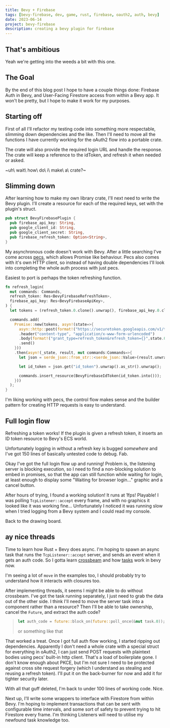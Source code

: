 ```yaml
---
title: Bevy + Firebase
tags: [bevy-firebase, dev, game, rust, firebase, oauth2, auth, bevy]
date: 2023-06-14
project: bevy-firebase
description: creating a bevy plugin for firebase
---
```


## That's ambitious

Yeah we're getting into the weeds a bit with this one.

## The Goal

By the end of this blog post I hope to have a couple things done: Firebase Auth in Bevy, and User-Facing Firestore access from within a Bevy app. It won't be pretty, but I hope to make it work for my purposes.

## Starting off

First of all I'll refactor my testing code into something more respectable, slimming down dependencies and the like. Then I'll need to move all the functions I have currently working for the oAuth2 flow into a portable crate.

The crate will also provide the required login URL and handle the response. The crate will keep a reference to the idToken, and refresh it when needed or asked.

~uh\ wait\ how\ do\ i\ make\ a\ crate?~

## Slimming down

After learning how to make my own library crate, I'll next need to write the Bevy plugin. I'll create a resource for each of the required keys, set with the plugin's struct.

```rs
pub struct BevyFirebasePlugin {
  pub firebase_api_key: String,
  pub google_client_id: String,
  pub google_client_secret: String,
  pub firebase_refresh_token: Option<String>,
}
```

My asynchronous code doesn't work with Bevy. After a little searching I've come across [pecs](https://crates.io/pecs), which allows Promise like behaviour. Pecs also comes with it's own HTTP client, so instead of having double dependencies I'll look into completing the whole auth process with just pecs.

Easiest to port is perhaps the token refreshing function.

```rs
fn refresh_login(
  mut commands: Commands,
  refresh_token: Res<BevyFirebaseRefreshToken>,
  firebase_api_key: Res<BevyFirebaseApiKey>,
) {
  let tokens = (refresh_token.0.clone().unwrap(), firebase_api_key.0.clone());

  commands.add(
    Promise::new(tokens, asyn!(state=>{
      asyn::http::post(format!("https://securetoken.googleapis.com/v1/token?key={}",state.1))
      .header("content-type", "application/x-www-form-urlencoded")
      .body(format!("grant_type=refresh_token&refresh_token={}",state.0))
      .send()
    }))
    .then(asyn!(_state, result, mut commands:Commands=>{
      let json = serde_json::from_str::<serde_json::Value>(result.unwrap().text().unwrap()).unwrap();

      let id_token = json.get("id_token").unwrap().as_str().unwrap();

      commands.insert_resource(BevyFirebaseIdToken(id_token.into()));
    }))
  );
}
```

I'm liking working with pecs, the control flow makes sense and the builder pattern for creating HTTP requests is easy to understand.

## Full login flow

Refreshing a token works! If the plugin is given a refresh token, it inserts an ID token resource to Bevy's ECS world.

Unfortunately logging in without a refresh key is bugged *somewhere* and I've got 150 lines of basically untested code to debug. Fab.

Okay I've got the full login flow up and running! Problem is, the listening server is blocking execution, so I need to find a non-blocking solution to embed in promises, so that the app can still function while waiting for login, at least enough to display some "Waiting for browser login..." graphic and a cancel button.

After hours of trying, I found a working solution! It runs at 1fps! Playable!
I was polling `TcpListener::accept` every frame, and with no graphics it looked like it was working fine... Unfortunately I noticed it was running slow when I tried logging from a Bevy system and I could read my console.

Back to the drawing board.

## ay nice threads

Time to learn how Rust + Bevy does async. I'm hoping to spawn an async task that runs the `TcpListener::accept` server, and sends an event when it gets an auth code. So I gotta learn [crossbeam](https://docs.rs/crossbeam/latest/crossbeam/) and how [tasks](https://docs.rs/bevy/latest/bevy/tasks/index.html) work in bevy now.

I'm seeing a lot of `move` in the examples too, I should probably try to understand how it interacts with closures too.

After implementing threads, it seems I might be able to do without crossbeam. I've got the task running separately, I just need to grab the data out of the other side. I think I'll need to move the server task into a component rather than a resource? Then I'll be able to take ownership, cancel the `Future`, and extract the auth code?

>```rs
>let auth_code = future::block_on(future::poll_once(&mut task.0));
>```
> or something like that

That worked a treat. Once I got full auth flow working, I started ripping out dependencies. Apparently I don't need a whole crate with a special struct for everything in oAuth2, I can just send POST requests with plaintext bodies using pecs' built-in http client. That's a load of boilerplate gone. I don't know enough about PKCE, but I'm not sure I need to be protected against cross site request forgery (which I understand as stealing and reusing a refresh token). I'll put it on the back-burner for now and add it for tighter security later.

With all that guff deleted, I'm back to under 100 lines of working code. Nice.

Next up, I'll write some wrappers to interface with Firestore from within Bevy. I'm hoping to implement transactions that can be sent with configurable time intervals, and some sort of safety to prevent trying to hit Firestore every frame. I'm thinking Listeners will need to utilise my newfound task knowledge too.